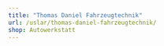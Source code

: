 ```yaml
---
title: "Thomas Daniel Fahrzeugtechnik"
url: /uslar/thomas-daniel-fahrzeugtechnik/
shop: Autowerkstatt
---
```

